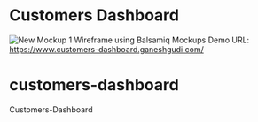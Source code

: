 # Customers Dashboard 
![New Mockup 1](https://github.com/sheetaltg/customers-dashboard/assets/14239770/8be8bb02-1dd2-452b-af86-f81c29b79ff5)
Wireframe using Balsamiq Mockups
Demo URL: https://www.customers-dashboard.ganeshgudi.com/

# customers-dashboard
 Customers-Dashboard
